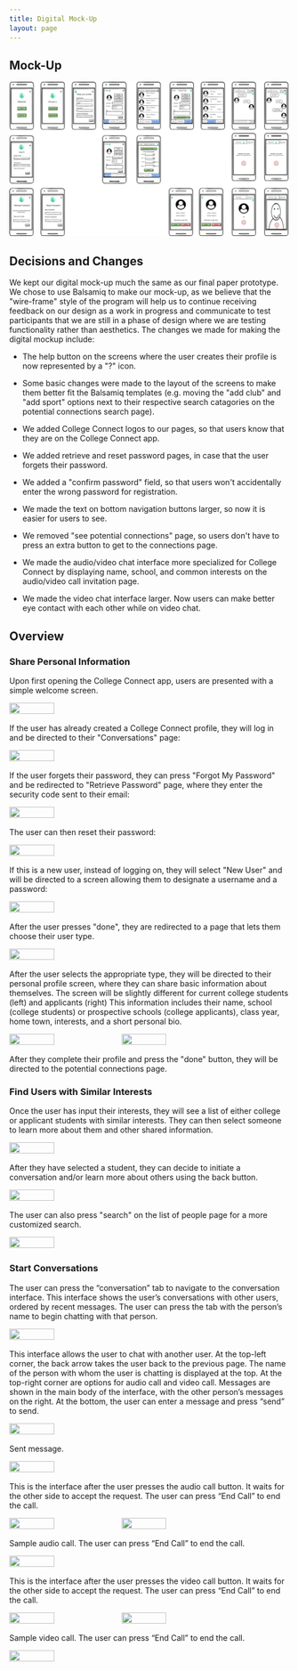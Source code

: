 ```yaml
---
title: Digital Mock-Up
layout: page
---
```


## Mock-Up

![Overview](/mockup_overview.png)

## Decisions and Changes

We kept our digital mock-up much the same as our final paper prototype.  We chose to use Balsamiq to make our mock-up, as we believe that the "wire-frame" style of the program will help us to continue receiving feedback on our design as a work in progress and communicate to test participants that we are still in a phase of design where we are testing functionality rather than aesthetics.  The changes we made for making the digital mockup include:

* The help button on the screens where the user creates their profile is now represented by a "?" icon.  

* Some basic changes were made to the layout of the screens to make them better fit the Balsamiq templates (e.g. moving the "add club" and "add sport" options next to their respective search catagories on the potential connections search page).

* We added College Connect logos to our pages, so that users know that they are on the College Connect app.

* We added retrieve and reset password pages, in case that the user forgets their password.

* We added a "confirm password" field, so that users won't accidentally enter the wrong password for registration.

* We made the text on bottom navigation buttons larger, so now it is easier for users to see.

* We removed "see potential connections" page, so users don't have to press an extra button to get to the connections page.

* We made the audio/video chat interface more specialized for College Connect by displaying name, school, and common interests on the audio/video call invitation page.

* We made the video chat interface larger.  Now users can make better eye contact with each other while on video chat.


## Overview

### Share Personal Information

Upon first opening the College Connect app, users are presented with a simple welcome screen.

<img src="https://raw.githubusercontent.com/dylan-martin/college_connect/master/mockup/New%20Mockup%202.png" width="40%" height="40%"/>

If the user has already created a College Connect profile, they will log in and be directed to their "Conversations" page:

 <img src="https://raw.githubusercontent.com/dylan-martin/college_connect/master/mockup/New%20Mockup%204.png" width="40%" height="40%"/>

If the user forgets their password, they can press "Forgot My Password" and be redirected to "Retrieve Password" page, where they enter the security code sent to their email:

 <img src="https://raw.githubusercontent.com/dylan-martin/college_connect/master/mockup/New%20Mockup%205.png" width="40%" height="40%"/>

The user can then reset their password:

 <img src="https://raw.githubusercontent.com/dylan-martin/college_connect/master/mockup/New%20Mockup%206.png" width="40%" height="40%"/>

If this is a new user, instead of logging on, they will select "New User" and will be directed to a screen allowing them to designate a username and a password: 

<img src="https://raw.githubusercontent.com/dylan-martin/college_connect/master/mockup/New%20Mockup%208.png" width="40%" height="40%"/>

After the user presses "done", they are redirected to a page that lets them choose their user type.

<img src="https://raw.githubusercontent.com/dylan-martin/college_connect/master/mockup/New%20Mockup%207.png" width="40%" height="40%"/>

After the user selects the appropriate type, they will be directed to their personal profile screen, where they can share basic information about themselves.  The screen will be slightly different for current college students (left) and applicants (right)  This information includes their name, school (college students) or prospective schools (college applicants), class year, home town, interests, and a short personal bio.

<img src="https://raw.githubusercontent.com/dylan-martin/college_connect/master/mockup/New%20Mockup%209.png" width="40%" height="40%"/><img src="https://raw.githubusercontent.com/dylan-martin/college_connect/master/mockup/New%20Mockup%2010.png" width="40%" height="40%"/>


After they complete their profile and press the "done" button, they will be directed to the potential connections page.

### Find Users with Similar Interests

Once the user has input their interests, they will see a list of either college or applicant students with similar interests. They can then select someone to learn more about them and other shared information. 

<img src="https://raw.githubusercontent.com/dylan-martin/college_connect/master/mockup/New%20Mockup%2011.png" width="40%" height="40%"/>

After they have selected a student, they can decide to initiate a conversation and/or learn more about others using the back button.

<img src="https://raw.githubusercontent.com/dylan-martin/college_connect/master/mockup/New%20Mockup%2013.png" width="40%" height="40%"/>

The user can also press "search" on the list of people page for a more customized search.  

<img src="https://raw.githubusercontent.com/dylan-martin/college_connect/master/mockup/New%20Mockup%2012.png" width="40%" height="40%"/>


### Start Conversations

The user can press the “conversation” tab to navigate to the conversation interface. This interface shows the user’s conversations with other users, ordered by recent messages. The user can press the tab with the person’s name to begin chatting with that person.

<img src="https://raw.githubusercontent.com/dylan-martin/college_connect/master/mockup/New%20Mockup%2014.png" width="40%" height="40%"/>


This interface allows the user to chat with another user. At the top-left corner, the back arrow takes the user back to the previous page. The name of the person with whom the user is chatting is displayed at the top. At the top-right corner are options for audio call and video call.  Messages are shown in the main body of the interface, with the other person’s messages on the right. At the bottom, the user can enter a message and press “send” to send.

<img src="https://raw.githubusercontent.com/dylan-martin/college_connect/master/mockup/New%20Mockup%2016.png" width="40%" height="40%"/>


Sent message.

<img src="https://raw.githubusercontent.com/dylan-martin/college_connect/master/mockup/New%20Mockup%2017.png" width="40%" height="40%"/>


This is the interface after the user presses the audio call button. It waits for the other side to accept the request. The user can press “End Call” to end the call.

<img src="https://raw.githubusercontent.com/dylan-martin/college_connect/master/mockup/New%20Mockup%2018.png" width="40%" height="40%"/><img src="https://raw.githubusercontent.com/dylan-martin/college_connect/master/mockup/New%20Mockup%2020.png" width="40%" height="40%"/>

Sample audio call. The user can press “End Call” to end the call.

<img src="https://raw.githubusercontent.com/dylan-martin/college_connect/master/mockup/New%20Mockup%2022.png" width="40%" height="40%"/>

This is the interface after the user presses the video call button. It waits for the other side to accept the request. The user can press “End Call” to end the call.

<img src="https://raw.githubusercontent.com/dylan-martin/college_connect/master/mockup/New%20Mockup%2019.png" width="40%" height="40%"/><img src="https://raw.githubusercontent.com/dylan-martin/college_connect/master/mockup/New%20Mockup%2021.png" width="40%" height="40%"/>

Sample video call. The user can press “End Call” to end the call.

<img src="https://raw.githubusercontent.com/dylan-martin/college_connect/master/mockup/New%20Mockup%2023.png" width="40%" height="40%"/>

